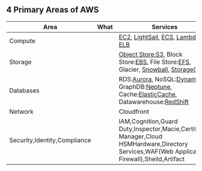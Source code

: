 ## 4 Primary Areas of AWS

|Area|What|Services|
|---|---|---|
|Compute||[EC2](/System-Design/Concepts/AWS/compute/EC2_Elastic_Compute_Cloud/README.md), [LightSail](/System-Design/Concepts/AWS/compute/Light_Sail/README.md), [ECS](/System-Design/Concepts/AWS/compute/ECS_Elastic_Container_Service/README.md), [Lambda](/System-Design/Concepts/AWS/compute/Lambda/README.md), [ELB](/System-Design/Concepts/AWS/compute/ELB_Elastic_Load_Balancer/README.md)|
|Storage||[Object Store:S3](/System-Design/Concepts/Databases/Object_Storage), Block Store:[EBS](/System-Design/Concepts/AWS/Storage/EBS_Elastic_Block_Storage/README.md), File Store:[EFS](/System-Design/Concepts/AWS/Storage/EFS_Elastic_File_System/README.md), Glacier, [Snowball](/System-Design/Concepts/AWS/Storage/SnowBall/README.md), [StorageGW](/System-Design/Concepts/AWS/Storage/Storage_Gateway/README.md)|
|Databases||RDS:[Aurora](/System-Design/Concepts/Databases/SQL/Aurora.md), NoSQL:[DynamoDB](/System-Design/Concepts/Databases/NOSQL/AWS_DynamoDB), GraphDB:[Neptune](/System-Design/Concepts/Databases/NOSQL/Graph_DB/AWS_Neptune), Cache:[ElasticCache](/System-Design/Concepts/Cache/AWS_ElasticCache/README.md), Datawarehouse:[RedShift](/System-Design/Concepts/Databases/DataWareHouse/Aws_RedShift/README.md)|
|Network||Cloudfront|
|Security,Identity,Compliance||IAM,Cognition,Guard Duty,Inspector,Macie,Certificate Manager,Cloud HSMHardware,Directory Services,WAF(Web Application Firewall),Sheild,Artifact|
